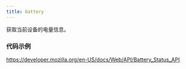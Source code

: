 ```yaml
---
title: battery
---
```


获取当前设备的电量信息。

### 代码示例
https://developer.mozilla.org/en-US/docs/Web/API/Battery_Status_API

